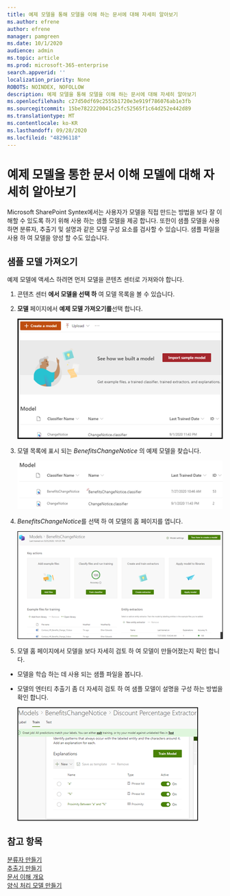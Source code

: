 ```yaml
---
title: 예제 모델을 통해 모델을 이해 하는 문서에 대해 자세히 알아보기
ms.author: efrene
author: efrene
manager: pamgreen
ms.date: 10/1/2020
audience: admin
ms.topic: article
ms.prod: microsoft-365-enterprise
search.appverid: ''
localization_priority: None
ROBOTS: NOINDEX, NOFOLLOW
description: 예제 모델을 통해 모델을 이해 하는 문서에 대해 자세히 알아보기
ms.openlocfilehash: c27d50df69c2555b1720e3e919f786076ab1e3fb
ms.sourcegitcommit: 15be7822220041c25fc52565f1c64d252e442d89
ms.translationtype: MT
ms.contentlocale: ko-KR
ms.lasthandoff: 09/28/2020
ms.locfileid: "48296118"
---
```

# <a name="learn-about-document-understanding-models-through-a-sample-model"></a>예제 모델을 통한 문서 이해 모델에 대해 자세히 알아보기

Microsoft SharePoint Syntex에서는 사용자가 모델을 직접 만드는 방법을 보다 잘 이해할 수 있도록 하기 위해 사용 하는 샘플 모델을 제공 합니다. 또한이 샘플 모델을 사용 하면 분류자, 추출기 및 설명과 같은 모델 구성 요소를 검사할 수 있습니다. 샘플 파일을 사용 하 여 모델을 양성 할 수도 있습니다.

## <a name="import-the-sample-model"></a>샘플 모델 가져오기

예제 모델에 액세스 하려면 먼저 모델을 콘텐츠 센터로 가져와야 합니다.

1. 콘텐츠 센터 **에서 모델을 선택 하** 여 모델 목록을 볼 수 있습니다.</br>
2. **모델** 페이지에서 **예제 모델 가져오기를**선택 합니다.</br>

    ![가져오기 예제 모델](../media/content-understanding/import-sample-model.png) </br>

3. 모델 목록에 표시 되는 *BenefitsChangeNotice* 의 예제 모델을 찾습니다.</br>

    ![예제 모델](../media/content-understanding/sample-model.png) </br>

4. *BenefitsChangeNotice*를 선택 하 여 모델의 홈 페이지를 엽니다.</br>
  
     ![예제 홈 페이지](../media/content-understanding/sample-home-page.png)

5. 모델 홈 페이지에서 모델을 보다 자세히 검토 하 여 모델이 만들어졌는지 확인 합니다.
 
- 모델을 학습 하는 데 사용 되는 샘플 파일을 봅니다.
- 모델의 엔터티 추출기 좀 더 자세히 검토 하 여 샘플 모델이 설명을 구성 하는 방법을 확인 합니다.

   ![샘플 모델 추출기](../media/content-understanding/entity-extractors.png)  

## <a name="see-also"></a>참고 항목
[분류자 만들기](create-a-classifier.md)</br>
[추출기 만들기](create-an-extractor.md)</br>
[문서 이해 개요](document-understanding-overview.md)</br>
[양식 처리 모델 만들기](create-a-form-processing-model.md)  
